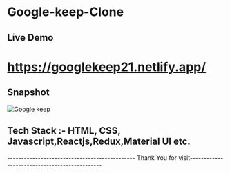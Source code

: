 

# Google-keep-Clone

## Live Demo
#  https://googlekeep21.netlify.app/

## Snapshot

![Google keep](https://user-images.githubusercontent.com/54132537/194213050-5e367e3e-f908-4d04-a283-56d5d5fc103a.png)

## Tech Stack :- HTML, CSS, Javascript,Reactjs,Redux,Material UI etc.

---------------------------------------------- Thank You for visit---------------------------------------------- 

